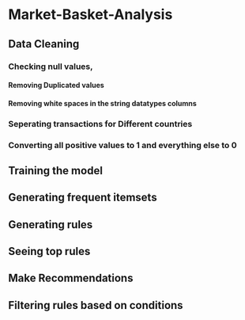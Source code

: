 # Market-Basket-Analysis

## Data Cleaning

### Checking null values,

#### Removing Duplicated values

#### Removing white spaces in the string datatypes columns

### Seperating transactions for Different countries

### Converting all positive values to 1 and everything else to 0

## Training the model

## Generating frequent itemsets

## Generating rules

## Seeing top rules

## Make Recommendations

## Filtering rules based on conditions
